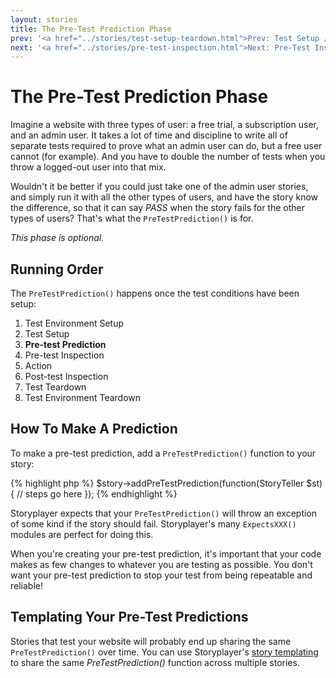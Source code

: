 ```yaml
---
layout: stories
title: The Pre-Test Prediction Phase
prev: '<a href="../stories/test-setup-teardown.html">Prev: Test Setup / Teardown Phases</a>'
next: '<a href="../stories/pre-test-inspection.html">Next: Pre-Test Inspection Phase</a>'
---
```


# The Pre-Test Prediction Phase

Imagine a website with three types of user: a free trial, a subscription user, and an admin user.  It takes a lot of time and discipline to write all of separate tests required to prove what an admin user can do, but a free user cannot (for example).  And you have to double the number of tests when you throw a logged-out user into that mix.

Wouldn't it be better if you could just take one of the admin user stories, and simply run it with all the other types of users, and have the story know the difference, so that it can say _PASS_ when the story fails for the other types of users?  That's what the `PreTestPrediction()` is for.

*This phase is optional.*

## Running Order

The `PreTestPrediction()` happens once the test conditions have been setup:

1. Test Environment Setup
1. Test Setup
1. __Pre-test Prediction__
1. Pre-test Inspection
1. Action
1. Post-test Inspection
1. Test Teardown
1. Test Environment Teardown

## How To Make A Prediction

To make a pre-test prediction, add a `PreTestPrediction()` function to your story:

{% highlight php %}
$story->addPreTestPrediction(function(StoryTeller $st) {
	// steps go here
});
{% endhighlight %}

Storyplayer expects that your `PreTestPrediction()` will throw an exception of some kind if the story should fail.  Storyplayer's many `ExpectsXXX()` modules are perfect for doing this.

When you're creating your pre-test prediction, it's important that your code makes as few changes to whatever you are testing as possible.  You don't want your pre-test prediction to stop your test from being repeatable and reliable!

## Templating Your Pre-Test Predictions

Stories that test your website will probably end up sharing the same `PreTestPrediction()` over time.  You can use Storyplayer's [story templating](story-templates.html) to share the same _PreTestPrediction()_ function across multiple stories.